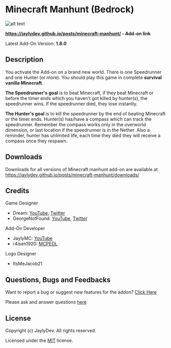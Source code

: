 # Minecraft Manhunt (Bedrock)

![alt text](https://jaylydev.github.io/assets/posts/minecraft-manhunt/thumbnail-v1.png)

**https://jaylydev.github.io/posts/minecraft-manhunt/ - Add-on link**

Latest Add-On Version: **1.8.0**

## Description

You activate the Add-on on a brand new world. There is one Speedrunner and one Hunter (or more). You should play this game in complete **survival vanilla Minecraft**.

**The Speedrunner's goal** is to beat Minecraft, if they beat Minecraft or before the timer ends which you haven't got killed by hunter(s), the speedrunner wins. If the speedrunner died, they lose instantly.

**The Hunter's goal** is to kill the speedrunner by the end of beating Minecraft or the timer ends. Hunter(s) has/have a compass which can track the speedrunner. Remember the compass works only in the overworld dimension, or last location if the speedrunner is in the Nether. Also a reminder, hunter has unlimited life, each time they died they will receive a compass once they respawn.

## Downloads

Downloads for all versions of Minecraft manhunt add-on are available at https://jaylydev.github.io/posts/minecraft-manhunt/downloads/

## Credits

Game Designer

- Dream: [YouTube](https://youtube.com/@dream), [Twitter](https://x.com/dreamwastaken)
- GeorgeNotFound: [YouTube](https://youtube.com/@GeorgeNotFound), [Twitter](https://x.com/georgenotfound)

Add-On Developer

- JaylyMC: [YouTube](https://youtube.com/@jaylymc)
- r4isen1920: [MCPEDL](https://mcpedl.com/user/r4isen1920/)

Logo Designer

- ItsMeJacob21

## Questions, Bugs and Feedbacks

Want to report a bug or suggest new features for the addon? [Click Here](https://github.com/JaylyDev/manhunt/issues/new/choose)

Please ask and answer questions [here](https://discord.gg/8xzSHD84xv)

## License

Copyright (c) JaylyDev. All rights reserved.

Licensed under the [MIT](https://github.com/JaylyDev/manhunt/blob/main/LICENSE) license.
